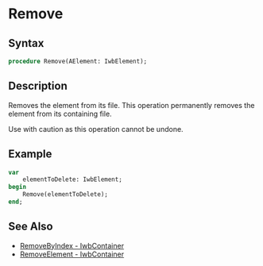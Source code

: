 # Remove

## Syntax

```pascal
procedure Remove(AElement: IwbElement);
```

## Description

Removes the element from its file. This operation permanently removes the element from its containing file.

Use with caution as this operation cannot be undone.

## Example

```pascal
var
    elementToDelete: IwbElement;
begin
    Remove(elementToDelete);
end;
```

## See Also

- [RemoveByIndex - IwbContainer](IwbContainer_RemoveByIndex.md)
- [RemoveElement - IwbContainer](IwbContainer_RemoveElement.md)
